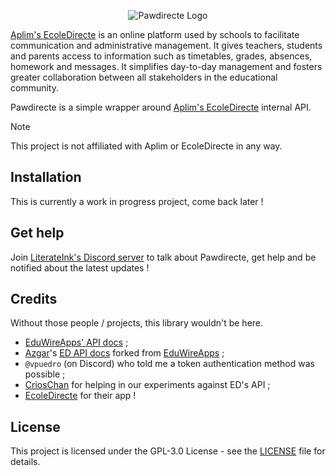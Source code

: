 <p align="center">
    <picture>
        <source media="(prefers-color-scheme: dark)" srcset="https://github.com/LiterateInk/Pawdirecte/blob/8ce3578cfe4284723170c561f49db390a337b375/.github/Pawdirecte%20Dark.png">
        <img alt="Pawdirecte Logo" src="https://github.com/LiterateInk/Pawdirecte/blob/8ce3578cfe4284723170c561f49db390a337b375/.github/Pawdirecte%20Light.png">
    </picture>
</p>

[Aplim's EcoleDirecte](https://www.aplim.fr/EcoleDirecte) is an online platform used by schools to facilitate communication and administrative management. It gives teachers, students and parents access to information such as timetables, grades, absences, homework and messages. It simplifies day-to-day management and fosters greater collaboration between all stakeholders in the educational community.

Pawdirecte is a simple wrapper around [Aplim's EcoleDirecte](https://www.aplim.fr/EcoleDirecte) internal API.

> [!NOTE]
> This project is not affiliated with Aplim or EcoleDirecte in any way.

## Installation

This is currently a work in progress project, come back later !

## Get help

Join [LiterateInk's Discord server](https://discord.gg/f5KNCnMWzB) to talk about Pawdirecte, get help and be notified about the latest updates !

## Credits

Without those people / projects, this library wouldn't be here.

- [EduWireApps' API docs](https://github.com/EduWireApps/ecoledirecte-api-docs) ;
- [Azgar](https://github.com/azgaresncf)'s [ED API docs](https://github.com/azgaresncf/ecoledirecte) forked from [EduWireApps](https://github.com/EduWireApps) ;
- `@vpuedro` (on Discord) who told me a token authentication method was possible ;
- [CriosChan](https://github.com/crioschan) for helping in our experiments against ED's API ;
- [EcoleDirecte](https://www.ecoledirecte.com/) for their app !

## License

This project is licensed under the GPL-3.0 License - see the [LICENSE](LICENSE) file for details.
